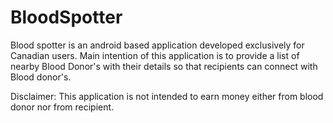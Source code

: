 # BloodSpotter
Blood spotter is an android based application developed exclusively for Canadian users. Main intention of this application is to provide a list of nearby Blood Donor's with their details so that recipients can connect with Blood donor's.

Disclaimer: This application is not intended to earn money either from blood donor nor from recipient.
